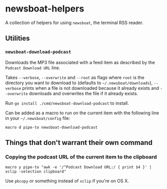 # newsboat-helpers

A collection of helpers for using `newsboat`, the terminal RSS reader.

## Utilities

### `newsboat-download-podcast`

Downloads the MP3 file associated with a feed item as described by the
`Podcast Download URL` line.

Takes `--verbose`, `--overwrite` and `--root` as flags where `root` is the
directory you want to download to (defaults to `~/.newsboat/downloads`),
`--verbose` prints when a file is not downloaded because it already exists and
`--overwrite` downloads and overwrites the file if it already exists.

Run `go install ./cmd/newsboat-download-podcast` to install.

Can be added as a macro to run on the current item with the following line in
your `~/.newsboat/config` file:

```
macro d pipe-to newsboat-download-podcast
```

## Things that don't warrant their own command

### Copying the podcast URL of the current item to the clipboard

```
macro y pipe-to "awk -e '/^Podcast Download URL:/ { print $4 }' | xclip -selection clipboard"
```

Use `pbcopy` or something instead of `xclip` if you're on OS X.

